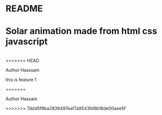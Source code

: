 # README

<h1>Solar animation made from html css javascript </h1>
<br>
<<<<<<< HEAD
<p>Author Hasssam</p>
<p>this is feature 1</p>
=======
<p>Author Hassam</p>
>>>>>>> 7ddd5f8ba2836497eaf7a9543fd9b18de00aee5f
